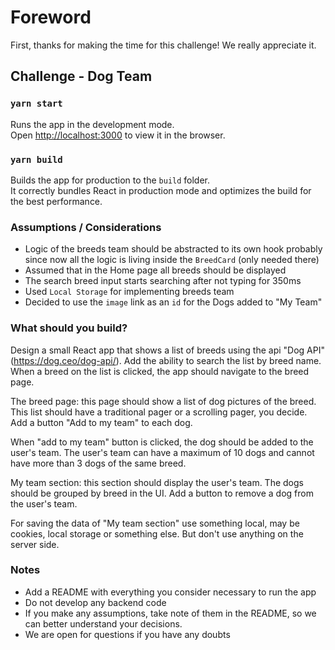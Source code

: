 # Foreword

First, thanks for making the time for this challenge! We really appreciate it.

## Challenge - Dog Team

### `yarn start`

Runs the app in the development mode.\
Open [http://localhost:3000](http://localhost:3000) to view it in the browser.

### `yarn build`

Builds the app for production to the `build` folder.\
It correctly bundles React in production mode and optimizes the build for the best performance.

### Assumptions / Considerations

- Logic of the breeds team should be abstracted to its own hook probably since now all the logic is living inside the `BreedCard` (only needed there)
- Assumed that in the Home page all breeds should be displayed
- The search breed input starts searching after not typing for 350ms
- Used `Local Storage` for implementing breeds team
- Decided to use the `image` link as an `id` for the Dogs added to "My Team"

### What should you build?

Design a small React app that shows a list of breeds using the api "Dog API" (https://dog.ceo/dog-api/). Add the ability to search the list by breed name. When a breed on the list is clicked, the app should navigate to the breed page.

The breed page: this page should show a list of dog pictures of the breed. This list should have a traditional pager or a scrolling pager, you decide. Add a button "Add to my team" to each dog.

When "add to my team" button is clicked, the dog should be added to the user's team. The user's team can have a maximum of 10 dogs and cannot have more than 3 dogs of the same breed.

My team section: this section should display the user's team. The dogs should be grouped by breed in the UI. Add a button to remove a dog from the user's team.

For saving the data of "My team section" use something local, may be cookies, local storage or something else. But don't use anything on the server side.

### Notes

- Add a README with everything you consider necessary to run the app
- Do not develop any backend code
- If you make any assumptions, take note of them in the README, so we can better understand your decisions.
- We are open for questions if you have any doubts
